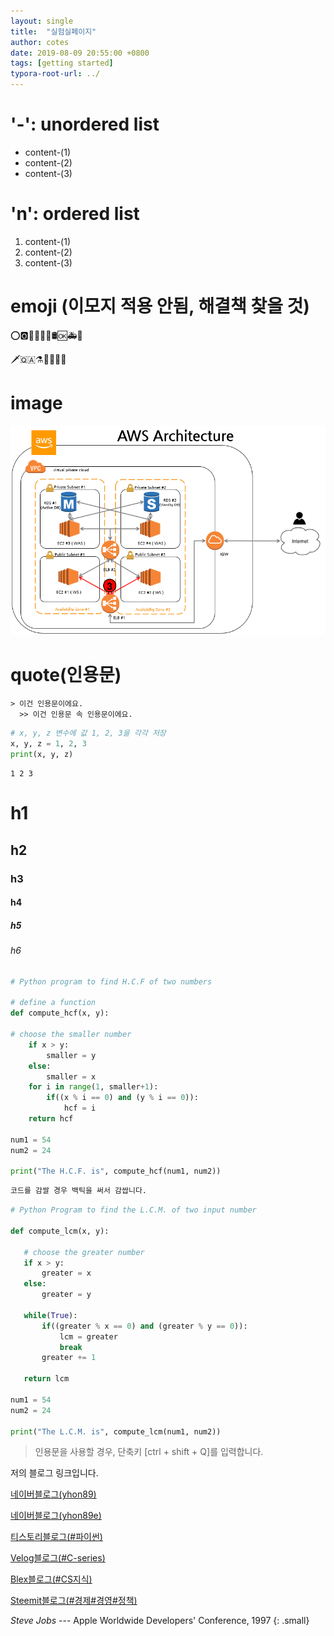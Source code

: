 ```yaml
---
layout: single
title:  "실험실페이지"
author: cotes
date: 2019-08-09 20:55:00 +0800
tags: [getting started]
typora-root-url: ../
---
```



# '-': unordered list

- content-(1)
- content-(2)
- content-(3)



# 'n': ordered list

1. content-(1)
2. content-(2)
3. content-(3)





# emoji (이모지 적용 안됨, 해결책 찾을 것)

:o::o2::ocean::octopus::oden::office::oil_drum::ok::ambulance::baby_chick:

:dagger::qatar::alembic::rabbit::e-mail::first_quarter_moon::eagle:





# image

<img src="../images/2021-10-13-experiment/9901B0445BBD8A9924.png" alt="9901B0445BBD8A9924"  />



# quote(인용문)

```
> 이건 인용문이에요.
  >> 이건 인용문 속 인용문이에요.
```


```python
# x, y, z 변수에 값 1, 2, 3을 각각 저장
x, y, z = 1, 2, 3
print(x, y, z)
```

    1 2 3



# h1

## h2

### h3

#### h4

##### h5

###### h6



```python
# Python program to find H.C.F of two numbers

# define a function
def compute_hcf(x, y):

# choose the smaller number
    if x > y:
        smaller = y
    else:
        smaller = x
    for i in range(1, smaller+1):
        if((x % i == 0) and (y % i == 0)):
            hcf = i 
    return hcf

num1 = 54 
num2 = 24

print("The H.C.F. is", compute_hcf(num1, num2))
```

```markdown
코드를 감쌀 경우 백틱을 써서 감쌉니다.
```

```python
# Python Program to find the L.C.M. of two input number

def compute_lcm(x, y):

   # choose the greater number
   if x > y:
       greater = x
   else:
       greater = y

   while(True):
       if((greater % x == 0) and (greater % y == 0)):
           lcm = greater
           break
       greater += 1

   return lcm

num1 = 54
num2 = 24

print("The L.C.M. is", compute_lcm(num1, num2))
```







> 인용문을 사용할 경우, 단축키 [ctrl + shift + Q]를 입력합니다.
>



저의 블로그 링크입니다.

[네이버블로그(yhon89)](https://blog.naver.com/yhon89)

[네이버블로그(yhon89e)](https://blog.naver.com/yhon89e)

[티스토리블로그(#파이썬)](https://jack-channel-python.tistory.com/)

[Velog블로그(#C-series)](https://velog.io/@2170004487z)

[Blex블로그(#CS지식)](https://blex.me/@2170004487z)

[Steemit블로그(#경제#경영#정책)](https://steemit.com/@yunsungwoong)





<cite>Steve Jobs</cite> --- Apple Worldwide Developers' Conference, 1997
{: .small}
